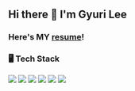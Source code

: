 ## Hi there 👋 I'm Gyuri Lee
### Here's MY <a href="https://docs.google.com/document/d/14tlaTNOc6FN4dkfEv707CxyXVrfWUtudo3gDS3CMayA/edit?usp=sharing">resume</a>! 
### 🖥 Tech Stack
<img src="https://img.shields.io/badge/HTML5-E34F26?style=for-the-badge&logo=HTML5&logoColor=white"></a>
<img src="https://img.shields.io/badge/CSS3-1572B6?style=for-the-badge&logo=CSS3&logoColor=white"></a>
<img src="https://img.shields.io/badge/JavaScript-F7DF1E?style=for-the-badge&logo=JavaScript&logoColor=white"></a>
<img src="https://img.shields.io/badge/styled--components-DB7093?style=for-the-badge&logo=styled-components&logoColor=white"></a>
<img src="https://img.shields.io/badge/react-61DAFB?style=for-the-badge&logo=react&logoColor=black"></a>
<img src="https://img.shields.io/badge/redux-764ABC?style=for-the-badge&logo=redux&logoColor=white"></p>
